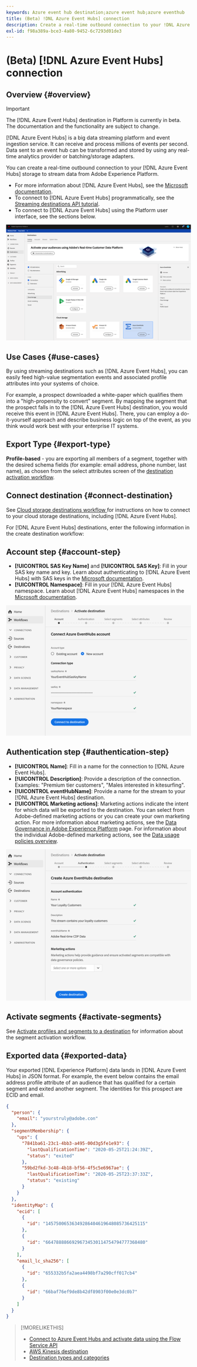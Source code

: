 ```yaml
---
keywords: Azure event hub destination;azure event hub;azure eventhub
title: (Beta) !DNL Azure Event Hubs] connection
description: Create a real-time outbound connection to your !DNL Azure Event Hubs] storage to stream data from Experience Platform.
exl-id: f98a389a-bce3-4a80-9452-6c7293d01de3
---
```

# (Beta) [!DNL Azure Event Hubs] connection

## Overview {#overview}

>[!IMPORTANT]
>
>The [!DNL Azure Event Hubs] destination in Platform is currently in beta. The documentation and the functionality are subject to change.

[!DNL Azure Event Hubs] is a big data streaming platform and event ingestion service. It can receive and process millions of events per second. Data sent to an event hub can be transformed and stored by using any real-time analytics provider or batching/storage adapters.

You can create a real-time outbound connection to your [!DNL Azure Event Hubs] storage to stream data from Adobe Experience Platform.

* For more information about [!DNL Azure Event Hubs], see the [Microsoft documentation](https://docs.microsoft.com/en-us/azure/event-hubs/event-hubs-about).
* To connect to [!DNL Azure Event Hubs] programmatically, see the [Streaming destinations API tutorial](../../api/streaming-destinations.md).
* To connect to [!DNL Azure Event Hubs] using the Platform user interface, see the sections below.

![AWS Kinesis in the UI](../../assets/catalog/cloud-storage/event-hubs/catalog.png)

## Use Cases {#use-cases}

By using streaming destinations such as [!DNL Azure Event Hubs], you can easily feed high-value segmentation events and associated profile attributes into your systems of choice.

For example, a prospect downloaded a white-paper which qualifies them into a "high-propensity to convert" segment. By mapping the segment that the prospect falls in to the [!DNL Azure Event Hubs] destination, you would receive this event in [!DNL Azure Event Hubs]. There, you can employ a do-it-yourself approach and describe business logic on top of the event, as you think would work best with your enterprise IT systems.

## Export Type {#export-type}

**Profile-based** - you are exporting all members of a segment, together with the desired schema fields (for example: email address, phone number, last name), as chosen from the select attributes screen of the [destination activation workflow](../../ui/activate-destinations.md#select-attributes).

## Connect destination {#connect-destination}

See [Cloud storage destinations workflow ](./workflow.md)for instructions on how to connect to your cloud storage destinations, including [!DNL Azure Event Hubs]. 

For [!DNL Azure Event Hubs] destinations, enter the following information in the create destination workflow:

## Account step {#account-step}

* **[!UICONTROL SAS Key Name]** and **[!UICONTROL SAS Key]**: Fill in your SAS key name and key. Learn about authenticating to [!DNL Azure Event Hubs] with SAS keys in the [Microsoft documentation](https://docs.microsoft.com/en-us/azure/event-hubs/authenticate-shared-access-signature).
* **[!UICONTROL Namespace]**: Fill in your [!DNL Azure Event Hubs] namespace. Learn about [!DNL Azure Event Hubs] namespaces in the [Microsoft documentation](https://docs.microsoft.com/en-us/azure/event-hubs/event-hubs-create#create-an-event-hubs-namespace).

![Input required in the account step](../../assets/catalog/cloud-storage/event-hubs/account.png)

## Authentication step {#authentication-step}

* **[!UICONTROL Name]**: Fill in a name for the connection to [!DNL Azure Event Hubs].
* **[!UICONTROL Description]**: Provide a description of the connection.  Examples: "Premium tier customers", "Males interested in kitesurfing".
* **[!UICONTROL eventHubName]**: Provide a name for the stream to your [!DNL Azure Event Hubs] destination.
* **[!UICONTROL Marketing actions]**: Marketing actions indicate the intent for which data will be exported to the destination. You can select from Adobe-defined marketing actions or you can create your own marketing action. For more information about marketing actions, see the [Data Governance in Adobe Experience Platform](../../../data-governance/policies/overview.md) page. For information about the individual Adobe-defined marketing actions, see the [Data usage policies overview](../../../data-governance/policies/overview.md). 

![Data required in the authentication step](../../assets/catalog/cloud-storage/event-hubs/authentication.png)

## Activate segments {#activate-segments}

See [Activate profiles and segments to a destination](../../ui/activate-destinations.md) for information about the segment activation workflow.

## Exported data {#exported-data}

Your exported [!DNL Experience Platform] data lands in [!DNL Azure Event Hubs] in JSON format. For example, the event below contains the email address profile attribute of an audience that has qualified for a certain segment and exited another segment. The identities for this prospect are ECID and email.

```json
{
  "person": {
    "email": "yourstruly@adobe.con"
  },
  "segmentMembership": {
    "ups": {
      "7841ba61-23c1-4bb3-a495-00d3g5fe1e93": {
        "lastQualificationTime": "2020-05-25T21:24:39Z",
        "status": "exited"
      },
      "59bd2fkd-3c48-4b18-bf56-4f5c5e6967ae": {
        "lastQualificationTime": "2020-05-25T23:37:33Z",
        "status": "existing"
      }
    }
  },
  "identityMap": {
    "ecid": [
      {
        "id": "14575006536349286404619648085736425115"
      },
      {
        "id": "66478888669296734530114754794777368480"
      }
    ],
    "email_lc_sha256": [
      {
        "id": "655332b5fa2aea4498bf7a290cff017cb4"
      },
      {
        "id": "66baf76ef9de8b42df8903f00e0e3dc0b7"
      }
    ]
  }
}

```


>[!MORELIKETHIS]
>
>* [Connect to Azure Event Hubs and activate data using the Flow Service API](../../api/streaming-destinations.md)
>* [AWS Kinesis destination](./amazon-kinesis.md)
>* [Destination types and categories](../../destination-types.md)
